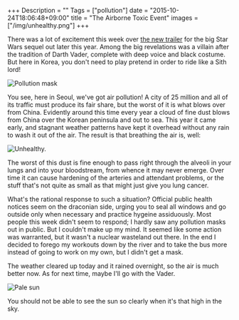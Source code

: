 +++
Description = ""
Tags = ["pollution"]
date = "2015-10-24T18:06:48+09:00"
title = "The Airborne Toxic Event"
images = ["/img/unhealthy.png"]
+++

There was a lot of excitement this week over [the new trailer](https://youtu.be/sGbxmsDFVnE) for the big Star Wars sequel out later this year. Among the big revelations was a villain after the tradition of Darth Vader, complete with deep voice and black costume. But here in Korea, you don't need to play pretend in order to ride like a Sith lord!

![Pollution mask](/img/mask.jpg)

You see, here in Seoul, we've got air pollution! A city of 25 million and all of its traffic must produce its fair share, but the worst of it is what blows over from China. Evidently around this time every year a cloud of fine dust blows from China over the Korean peninsula and out to sea. This year it came early, and stagnant weather patterns have kept it overhead without any rain to wash it out of the air. The result is that breathing the air is, well:

![Unhealthy.](/img/unhealthy.png)

The worst of this dust is fine enough to pass right through the alveoli in your lungs and into your bloodstream, from whence it may never emerge. Over time it can cause hardening of the arteries and attendant problems, or the stuff that's not quite as small as that might just give you lung cancer.

What's the rational response to such a situation? Official public health notices seem on the draconian side, urging you to seal all windows and go outside only when necessary and practice hygeine assiduously. Most people this week didn't seem to respond; I hardly saw any pollution masks out in public. But I couldn't make up my mind. It seemed like some action was warranted, but it wasn't a nuclear wasteland out there. In the end I decided to forego my workouts down by the river and to take the bus more instead of going to work on my own, but I didn't get a mask.

The weather cleared up today and it rained overnight, so the air is much better now. As for next time, maybe I'll go with the Vader.

![Pale sun](/img/pale-sun.jpg)

You should not be able to see the sun so clearly when it's that high in the sky.
